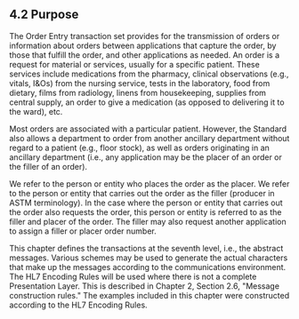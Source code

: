 ## 4.2 Purpose

The Order Entry transaction set provides for the transmission of orders or information about orders between applications that capture the order, by those that fulfill the order, and other applications as needed. An order is a request for material or services, usually for a specific patient. These services include medications from the pharmacy, clinical observations (e.g., vitals, I&Os) from the nursing service, tests in the laboratory, food from dietary, films from radiology, linens from housekeeping, supplies from central supply, an order to give a medication (as opposed to delivering it to the ward), etc.

Most orders are associated with a particular patient. However, the Standard also allows a department to order from another ancillary department without regard to a patient (e.g., floor stock), as well as orders originating in an ancillary department (i.e., any application may be the placer of an order or the filler of an order).

We refer to the person or entity who places the order as the placer. We refer to the person or entity that carries out the order as the filler (producer in ASTM terminology). In the case where the person or entity that carries out the order also requests the order, this person or entity is referred to as the filler and placer of the order. The filler may also request another application to assign a filler or placer order number.

This chapter defines the transactions at the seventh level, i.e., the abstract messages. Various schemes may be used to generate the actual characters that make up the messages according to the communications environment. The HL7 Encoding Rules will be used where there is not a complete Presentation Layer. This is described in Chapter 2, Section 2.6, "Message construction rules." The examples included in this chapter were constructed according to the HL7 Encoding Rules.
